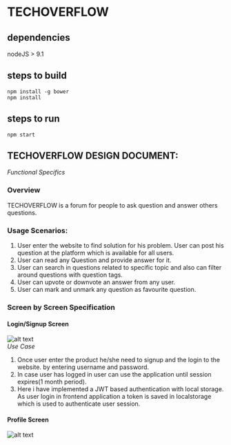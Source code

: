 # TECHOVERFLOW  

## dependencies  
nodeJS > 9.1
## steps to build  
```
npm install -g bower
npm install
```
## steps to run
```
npm start
```
## TECHOVERFLOW DESIGN DOCUMENT:  
*Functional Specifics*  
### Overview  
TECHOVERFLOW is a forum for people to ask question and answer others questions.  
### Usage Scenarios:  

1. User enter the website to find solution for his problem. User can post his question at the platform which is available for all users.  
2. User can read any Question and provide answer for it.  
3. User can search in questions related to specific topic and also can filter around questions with question tags.  
4. User can upvote or downvote an answer from any user.  
5. User can mark and unmark any question as favourite question.  
  
### Screen by Screen Specification  
#### Login/Signup Screen  
![alt text](https://ibb.co/xM9JxBV)  
*Use Case*  
1. Once user enter the product he/she need to signup and the login to the website. by entering username and password.  
2. In case user has logged in user can use the application until session expires(1 month period).  
3. Here i have implemented a JWT based authentication with local storage. As user login in frontend application a token is saved in localstorage which is used to authenticate user session.  

#### Profile Screen  
![alt text](https://ibb.co/2yQ80PG)  
